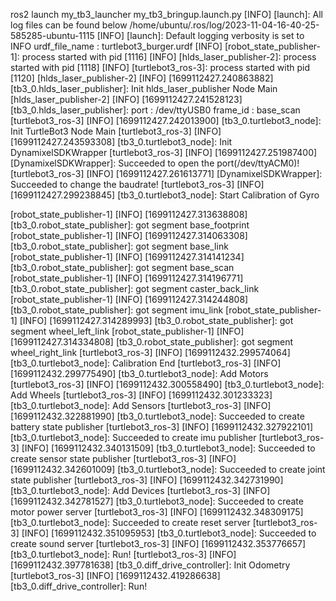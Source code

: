 ros2 launch my_tb3_launcher my_tb3_bringup.launch.py
[INFO] [launch]: All log files can be found below /home/ubuntu/.ros/log/2023-11-04-16-40-25-585285-ubuntu-1115
[INFO] [launch]: Default logging verbosity is set to INFO
urdf_file_name : turtlebot3_burger.urdf
[INFO] [robot_state_publisher-1]: process started with pid [1116]
[INFO] [hlds_laser_publisher-2]: process started with pid [1118]
[INFO] [turtlebot3_ros-3]: process started with pid [1120]
[hlds_laser_publisher-2] [INFO] [1699112427.240863882] [tb3_0.hlds_laser_publisher]: Init hlds_laser_publisher Node Main
[hlds_laser_publisher-2] [INFO] [1699112427.241528123] [tb3_0.hlds_laser_publisher]: port : /dev/ttyUSB0 frame_id : base_scan
[turtlebot3_ros-3] [INFO] [1699112427.242013900] [tb3_0.turtlebot3_node]: Init TurtleBot3 Node Main
[turtlebot3_ros-3] [INFO] [1699112427.243593308] [tb3_0.turtlebot3_node]: Init DynamixelSDKWrapper
[turtlebot3_ros-3] [INFO] [1699112427.251987400] [DynamixelSDKWrapper]: Succeeded to open the port(/dev/ttyACM0)!
[turtlebot3_ros-3] [INFO] [1699112427.261613771] [DynamixelSDKWrapper]: Succeeded to change the baudrate!
[turtlebot3_ros-3] [INFO] [1699112427.299238845] [tb3_0.turtlebot3_node]: Start Calibration of Gyro



[robot_state_publisher-1] [INFO] [1699112427.313638808] [tb3_0.robot_state_publisher]: got segment base_footprint
[robot_state_publisher-1] [INFO] [1699112427.314063308] [tb3_0.robot_state_publisher]: got segment base_link
[robot_state_publisher-1] [INFO] [1699112427.314141234] [tb3_0.robot_state_publisher]: got segment base_scan
[robot_state_publisher-1] [INFO] [1699112427.314196771] [tb3_0.robot_state_publisher]: got segment caster_back_link
[robot_state_publisher-1] [INFO] [1699112427.314244808] [tb3_0.robot_state_publisher]: got segment imu_link
[robot_state_publisher-1] [INFO] [1699112427.314289993] [tb3_0.robot_state_publisher]: got segment wheel_left_link
[robot_state_publisher-1] [INFO] [1699112427.314334808] [tb3_0.robot_state_publisher]: got segment wheel_right_link
[turtlebot3_ros-3] [INFO] [1699112432.299574064] [tb3_0.turtlebot3_node]: Calibration End
[turtlebot3_ros-3] [INFO] [1699112432.299775490] [tb3_0.turtlebot3_node]: Add Motors
[turtlebot3_ros-3] [INFO] [1699112432.300558490] [tb3_0.turtlebot3_node]: Add Wheels
[turtlebot3_ros-3] [INFO] [1699112432.301233323] [tb3_0.turtlebot3_node]: Add Sensors
[turtlebot3_ros-3] [INFO] [1699112432.322881990] [tb3_0.turtlebot3_node]: Succeeded to create battery state publisher
[turtlebot3_ros-3] [INFO] [1699112432.327922101] [tb3_0.turtlebot3_node]: Succeeded to create imu publisher
[turtlebot3_ros-3] [INFO] [1699112432.340131509] [tb3_0.turtlebot3_node]: Succeeded to create sensor state publisher
[turtlebot3_ros-3] [INFO] [1699112432.342601009] [tb3_0.turtlebot3_node]: Succeeded to create joint state publisher
[turtlebot3_ros-3] [INFO] [1699112432.342731990] [tb3_0.turtlebot3_node]: Add Devices
[turtlebot3_ros-3] [INFO] [1699112432.342781527] [tb3_0.turtlebot3_node]: Succeeded to create motor power server
[turtlebot3_ros-3] [INFO] [1699112432.348309175] [tb3_0.turtlebot3_node]: Succeeded to create reset server
[turtlebot3_ros-3] [INFO] [1699112432.351095953] [tb3_0.turtlebot3_node]: Succeeded to create sound server
[turtlebot3_ros-3] [INFO] [1699112432.353776657] [tb3_0.turtlebot3_node]: Run!
[turtlebot3_ros-3] [INFO] [1699112432.397781638] [tb3_0.diff_drive_controller]: Init Odometry
[turtlebot3_ros-3] [INFO] [1699112432.419286638] [tb3_0.diff_drive_controller]: Run!
